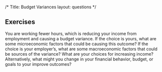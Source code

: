 /*
Title: Budget Variances
layout: questions
*/

## Exercises

You are working fewer hours, which is reducing your income from employment and causing a budget variance. If the choice is yours, what are some microeconomic factors that could be causing this outcome? If the choice is your employer’s, what are some macroeconomic factors that could be sources of the variance? What are your choices for increasing income? Alternatively, what might you change in your financial behavior, budget, or goals to your improve outcomes?

